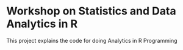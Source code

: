 # Workshop on Statistics and Data Analytics in R
This project explains the code for doing Analytics in R Programming
